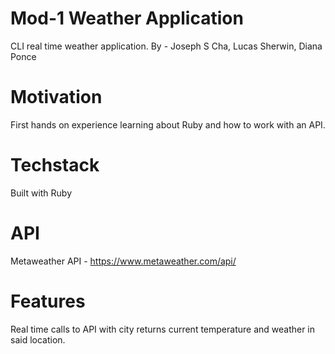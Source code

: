 # Mod-1 Weather Application
CLI real time weather application. 
By - Joseph S Cha, Lucas Sherwin, Diana Ponce

# Motivation 
First hands on experience learning about Ruby and how to work with an API. 

# Techstack 
Built with Ruby

# API 
Metaweather API - https://www.metaweather.com/api/

# Features 
Real time calls to API with city returns current temperature and weather in said location. 
